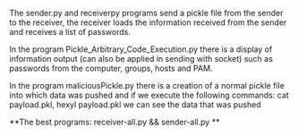 The sender.py and receiverpy programs send a pickle file from the sender to the receiver, the receiver loads the information received from the sender and receives a list of passwords.

In the program Pickle_Arbitrary_Code_Execution.py there is a display of information output (can also be applied in sending with socket) such as passwords from the computer, groups, hosts and PAM.

In the program maliciousPickle.py there is a creation of a normal pickle file into which data was pushed and if we execute the following commands: cat payload.pkl, hexyl payload.pkl we can see the data that was pushed


**The best programs: receiver-all.py && sender-all.py **
